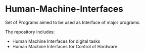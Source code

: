 # Human-Machine-Interfaces
Set of Programs aimed to be used as Interface of major programs. 

The repository includes:

 - Human Machine Interfaces for digital tasks
 - Human Machine Interfaces for Control of Hardware

